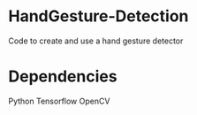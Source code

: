 # HandGesture-Detection
Code to create and use a hand gesture detector

# Dependencies
Python
Tensorflow
OpenCV